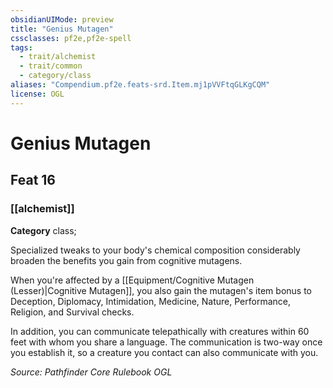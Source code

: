 ```yaml
---
obsidianUIMode: preview
title: "Genius Mutagen"
cssclasses: pf2e,pf2e-spell
tags:
  - trait/alchemist
  - trait/common
  - category/class
aliases: "Compendium.pf2e.feats-srd.Item.mj1pVVFtqGLKgCQM"
license: OGL
---
```

# Genius Mutagen
## Feat 16
### [[alchemist]]

**Category** class; 




Specialized tweaks to your body's chemical composition considerably broaden the benefits you gain from cognitive mutagens.

When you're affected by a [[Equipment/Cognitive Mutagen (Lesser)|Cognitive Mutagen]], you also gain the mutagen's item bonus to Deception, Diplomacy, Intimidation, Medicine, Nature, Performance, Religion, and Survival checks.

In addition, you can communicate telepathically with creatures within 60 feet with whom you share a language. The communication is two-way once you establish it, so a creature you contact can also communicate with you.

*Source: Pathfinder Core Rulebook*
*OGL*